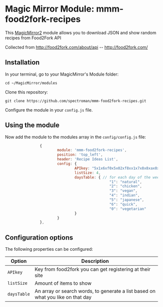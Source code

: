 # Magic Mirror Module: mmm-food2fork-recipes
This [MagicMirror2](https://github.com/MichMich/MagicMirror) module allows you to download JSON and show random recipes from Food2Fork API

Collected from http://food2fork.com/about/api -- http://food2fork.com/

## Installation

In your terminal, go to your MagicMirror's Module folder:
````
cd ~/MagicMirror/modules
````

Clone this repository:
````
git clone https://github.com/spectroman/mmm-food2fork-recipes.git
````

Configure the module in your `config.js` file.

## Using the module

Now add the module to the modules array in the `config/config.js` file:
````javascript
                {
                        module: 'mmm-food2fork-recipes',
                        position: 'top_left',
                        header: 'Recipe Ideas List',
                        config: {
                                APIkey: "5x1x6xf0x5x02xf8xx1x7x8x8xax0x2x", // after creating a user there u can get ur key
                                listSize: 4,
                                daysTable: { // for each day of the week you can select a word to search and generate random lists on magic mirror - 0 sunday , 1 monday and so forth
                                                "1": "natural",
                                                "2": "chicken",
                                                "3": "vegan",
                                                "4": "indian",
                                                "5": "japanese",
                                                "6": "quick",
                                                "0": "vegetarian"
                                }
                        }
                },
````

## Configuration options

The following properties can be configured:


<table width="100%">
        <!-- why, markdown... -->
        <thead>
                <tr>
                        <th>Option</th>
                        <th width="100%">Description</th>
                </tr>
        <thead>
        <tbody>
                <tr>
                        <td><code>APIkey</code></td>
                        <td>Key from food2fork you can get registering at their site</td>
                </tr>
                <tr>
                        <td><code>listSize</code></td>
                        <td>Amount of items to show</td>
                </tr>
                <tr>
                        <td><code>daysTable</code></td>
                        <td>An array or search words, to generate a list based on what you like on that day</td>
                </tr>
        </tbody>
</table>
